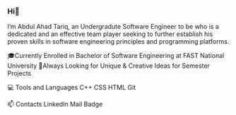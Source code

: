 ### Hi👋

I’m Abdul Ahad Tariq, an Undergradute Software Engineer to be who is a dedicated and an effective team player seeking to further establish his proven skills in software engineering principles and programming platforms.

🎓Currently Enrolled in Bachelor of Software Engineering at FAST National University
💬Always Looking for Unique & Creative Ideas for Semester Projects

💻 Tools and Languages
C++   CSS   HTML   Git 

📫 Contacts
LinkedIn   Mail Badge  
